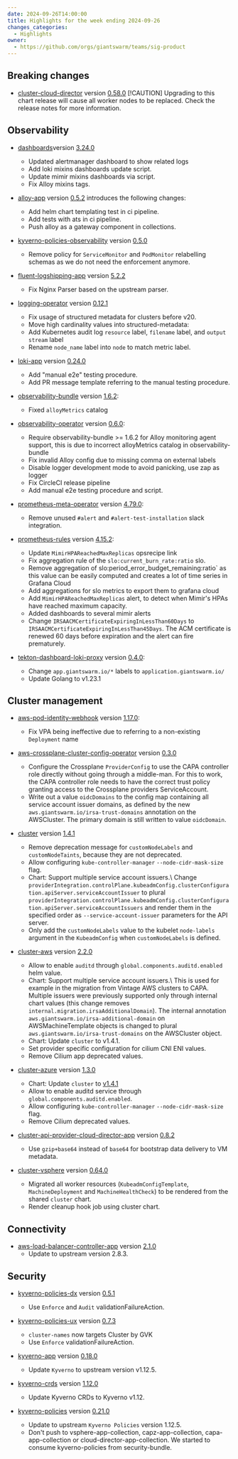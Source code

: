 ```yaml
---
date: 2024-09-26T14:00:00
title: Highlights for the week ending 2024-09-26
changes_categories:
  - Highlights
owner:
  - https://github.com/orgs/giantswarm/teams/sig-product
---
```


## Breaking changes

- [cluster-cloud-director](https://github.com/giantswarm/cluster-cloud-director) version [0.58.0](https://github.com/giantswarm/cluster-cloud-director/compare/v0.57.0...v0.58.0) [!CAUTION] Upgrading to this chart release will cause all worker nodes to be replaced. Check the release notes for more information.

## Observability

- [dashboards](https://github.com/giantswarm/dashboards)version [3.24.0](https://github.com/giantswarm/dashboards/compare/v3.23.0...v3.24.0)
    - Updated alertmanager dashboard to show related logs
    - Add loki mixins dashboards update script.
    - Update mimir mixins dashboards via script.
    - Fix Alloy mixins tags.

- [alloy-app](https://github.com/giantswarm/alloy-app) version [0.5.2](https://github.com/giantswarm/alloy-app/compare/v0.3.0...v0.5.2) introduces the following changes:
    - Add helm chart templating test in ci pipeline.
    - Add tests with ats in ci pipeline.
    - Push alloy as a gateway component in collections.

- [kyverno-policies-observability](https://github.com/giantswarm/kyverno-policies-observability) version [0.5.0](https://github.com/giantswarm/kyverno-policies-observability/compare/v0.4.0...v0.5.0)
    - Remove policy for `ServiceMonitor` and `PodMonitor` relabelling schemas as we do not need the enforcement anymore.

- [fluent-logshipping-app](https://github.com/giantswarm/fluent-logshipping-app) version [5.2.2](https://github.com/giantswarm/fluent-logshipping-app/compare/v5.2.1...v5.2.2)
    - Fix Nginx Parser based on the upstream parser.

- [logging-operator](https://github.com/giantswarm/logging-operator) version [0.12.1](https://github.com/giantswarm/logging-operator/compare/v0.12.0...v0.12.1)
    - Fix usage of structured metadata for clusters before v20.
    - Move high cardinality values into structured-metadata:
    - Add Kubernetes audit log `resource` label, `filename` label, and `output stream` label
    - Rename `node_name` label into `node` to match metric label.

- [loki-app](https://github.com/giantswarm/loki-app) version [0.24.0](https://github.com/giantswarm/loki-app/compare/v0.23.0...v0.24.0)
    - Add "manual e2e" testing procedure.
    - Add PR message template referring to the manual testing procedure.

- [observability-bundle](https://github.com/giantswarm/observability-bundle) version [1.6.2](https://github.com/giantswarm/observability-bundle/compare/v1.6.1...v1.6.2):
    - Fixed `alloyMetrics` catalog

- [observability-operator](https://github.com/giantswarm/observability-operator) version [0.6.0](https://github.com/giantswarm/observability-operator/compare/v0.4.1...v0.6.0):
    - Require observability-bundle >= 1.6.2 for Alloy monitoring agent support, this is due to incorrect alloyMetrics catalog in observability-bundle
    - Fix invalid Alloy config due to missing comma on external labels
    - Disable logger development mode to avoid panicking, use zap as logger
    - Fix CircleCI release pipeline
    - Add manual e2e testing procedure and script.

- [prometheus-meta-operator](https://github.com/giantswarm/prometheus-meta-operator) version [4.79.0](https://github.com/giantswarm/prometheus-meta-operator/compare/v4.78.2...v4.79.0):
    - Remove unused `#alert` and `#alert-test-installation` slack integration.

- [prometheus-rules](https://github.com/giantswarm/prometheus-rules) version [4.15.2](https://github.com/giantswarm/prometheus-rules/compare/v4.15.1...v4.15.2):
    - Update `MimirHPAReachedMaxReplicas` opsrecipe link
    - Fix aggregation rule of the `slo:current_burn_rate:ratio` slo.
    - Remove aggregation of slo:period_error_budget_remaining:ratio` as this value can be easily computed and creates a lot of time series in Grafana Cloud
    - Add aggregations for slo metrics to export them to grafana cloud
    - Add `MimirHPAReachedMaxReplicas` alert, to detect when Mimir's HPAs have reached maximum capacity.
    - Added dashboards to several mimir alerts
    - Change `IRSAACMCertificateExpiringInLessThan60Days` to `IRSAACMCertificateExpiringInLessThan45Days`. The ACM certificate is renewed 60 days before expiration and the alert can fire prematurely.

- [tekton-dashboard-loki-proxy](https://github.com/giantswarm/tekton-dashboard-loki-proxy) version [0.4.0](https://github.com/giantswarm/tekton-dashboard-loki-proxy/compare/v0.3.0...v0.4.0):
    - Change `app.giantswarm.io/*` labels to `application.giantswarm.io/`
    - Update Golang to v1.23.1

## Cluster management

- [aws-pod-identity-webhook](https://github.com/giantswarm/aws-pod-identity-webhook) version [1.17.0](https://github.com/giantswarm/aws-pod-identity-webhook/compare/v1.16.0...v1.17.0):
    - Fix VPA being ineffective due to referring to a non-existing `Deployment` name

- [aws-crossplane-cluster-config-operator](https://github.com/giantswarm/aws-crossplane-cluster-config-operator) version [0.3.0](https://github.com/giantswarm/aws-crossplane-cluster-config-operator/compare/v0.2.1...v0.3.0)
    - Configure the Crossplane `ProviderConfig` to use the CAPA controller role directly without going through a middle-man. For this to work, the CAPA controller role needs to have the correct trust policy granting access to the Crossplane providers ServiceAccount.
    - Write out a value `oidcDomains` to the config map containing all service account issuer domains, as defined by the new `aws.giantswarm.io/irsa-trust-domains` annotation on the AWSCluster. The primary domain is still written to value `oidcDomain`.

- [cluster](https://github.com/giantswarm/cluster) version [1.4.1](https://github.com/giantswarm/cluster/compare/v1.4.0...v1.4.1)
    - Remove deprecation message for `customNodeLabels` and `customNodeTaints`, because they are not deprecated.
    - Allow configuring `kube-controller-manager` `--node-cidr-mask-size` flag.
    - Chart: Support multiple service account issuers.\ Change `providerIntegration.controlPlane.kubeadmConfig.clusterConfiguration.apiServer.serviceAccountIssuer` to plural `providerIntegration.controlPlane.kubeadmConfig.clusterConfiguration.apiServer.serviceAccountIssuers` and render them in the specified order as `--service-account-issuer` parameters for the API server.
    - Only add the `customNodeLabels` value to the kubelet `node-labels` argument in the `KubeadmConfig` when `customNodeLabels` is defined.

- [cluster-aws](https://github.com/giantswarm/cluster-aws) version [2.2.0](https://github.com/giantswarm/cluster-aws/compare/v2.1.0...v2.2.0)
    - Allow to enable `auditd` through `global.components.auditd.enabled` helm value.
    - Chart: Support multiple service account issuers.\ This is used for example in the migration from Vintage AWS clusters to CAPA. Multiple issuers were previously supported only through internal chart values (this change removes `internal.migration.irsaAdditionalDomain`). The internal annotation `aws.giantswarm.io/irsa-additional-domain` on AWSMachineTemplate objects is changed to plural `aws.giantswarm.io/irsa-trust-domains` on the AWSCluster object.
    - Chart: Update `cluster` to v1.4.1.
    - Set provider specific configuration for cilium CNI ENI values.
    - Remove Cilium app deprecated values.

- [cluster-azure](https://github.com/giantswarm/cluster-azure) version [1.3.0](https://github.com/giantswarm/cluster-azure/compare/v1.2.0...v1.3.0)
    - Chart: Update `cluster` to [v1.4.1](https://github.com/giantswarm/cluster/releases/tag/v1.4.1)
    - Allow to enable auditd service through `global.components.auditd.enabled`.
    - Allow configuring `kube-controller-manager` `--node-cidr-mask-size` flag.
    - Remove Cilium deprecated values.

- [cluster-api-provider-cloud-director-app](https://github.com/giantswarm/cluster-api-provider-cloud-director-app) version [0.8.2](https://github.com/giantswarm/cluster-api-provider-cloud-director-app/compare/v0.8.1...v0.8.2)
    - Use `gzip+base64` instead of `base64` for bootstrap data delivery to VM metadata.

- [cluster-vsphere](https://github.com/giantswarm/cluster-vsphere) version [0.64.0](https://github.com/giantswarm/cluster-vsphere/compare/v0.63.0...v0.64.0)
    - Migrated all worker resources (`KubeadmConfigTemplate`, `MachineDeployment` and `MachineHealthCheck`) to be rendered from the shared `cluster` chart.
    - Render cleanup hook job using cluster chart.

## Connectivity

- [aws-load-balancer-controller-app](https://github.com/giantswarm/aws-load-balancer-controller-app) version [2.1.0](https://github.com/giantswarm/aws-load-balancer-controller-app/compare/v2.0.0...v2.1.0)
    - Update to upstream version 2.8.3.

## Security

- [kyverno-policies-dx](https://github.com/giantswarm/kyverno-policies-dx) version [0.5.1](https://github.com/giantswarm/kyverno-policies-dx/compare/v0.5.0...v0.5.1)
    - Use `Enforce` and `Audit` validationFailureAction.

- [kyverno-policies-ux](https://github.com/giantswarm/kyverno-policies-ux) version [0.7.3](https://github.com/giantswarm/kyverno-policies-ux/compare/v0.7.2...v0.7.3)
    - `cluster-names` now targets Cluster by GVK
    - Use `Enforce` validationFailureAction.

- [kyverno-app](https://github.com/giantswarm/kyverno-app) version [0.18.0](https://github.com/giantswarm/kyverno-app/compare/v0.17.16...v0.18.0)
    - Update `Kyverno` to upstream version v1.12.5.

- [kyverno-crds](https://github.com/giantswarm/kyverno-crds) version [1.12.0](https://github.com/giantswarm/kyverno-crds/compare/v1.11.1...v1.12.0)
    - Update Kyverno CRDs to Kyverno v1.12.

- [kyverno-policies](https://github.com/giantswarm/kyverno-policies) version [0.21.0](https://github.com/giantswarm/kyverno-policies/compare/v0.20.2...v0.21.0)
    - Update to upstream `Kyverno Policies` version 1.12.5.
    - Don't push to vsphere-app-collection, capz-app-collection, capa-app-collection or cloud-director-app-collection. We started to consume kyverno-policies from security-bundle.
